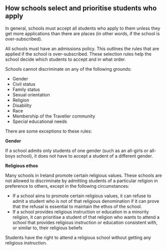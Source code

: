 ##  How schools select and prioritise students who apply

In general, schools must accept all students who apply to them unless they get
more applications than there are places (in other words, if the school is
over-subscribed).

All schools must have an admissions policy. This outlines the rules that are
applied if the school is over-subscribed. These selection rules help the
school decide which students to accept and in what order.

Schools cannot discriminate on any of the following grounds:

  * Gender 
  * Civil status 
  * Family status 
  * Sexual orientation 
  * Religion 
  * Disability 
  * Race 
  * Membership of the Traveller community 
  * Special educational needs 

There are some exceptions to these rules:

**Gender**

If a school admits only students of one gender (such as an all-girls or all-
boys school), it does not have to accept a student of a different gender.

**Religious ethos**

Many schools in Ireland promote certain religious values. These schools are
not allowed to discriminate by admitting students of a particular religion in
preference to others, except in the following circumstances:

  * If a school aims to promote certain religious values, it can refuse to admit a student who is not of that religious denomination if it can prove that the refusal is essential to maintain the ethos of the school. 
  * If a school provides religious instruction or education in a minority religion, it can prioritise a student of that religion who wants to attend a school that provides religious instruction or education consistent with, or similar to, their religious beliefs 

Students have the right to attend a religious school without getting any
religious instruction.
